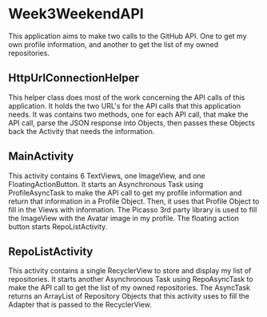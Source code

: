 # Week3WeekendAPI

This application aims to make two calls to the GitHub API. One to get my own profile information, and another to get the list of my owned repositories.

## HttpUrlConnectionHelper

This helper class does most of the work concerning the API calls of this application. It holds the two URL's for the API calls that this application needs. It was contains two methods, one for each API call, that make the API call, parse the JSON response into Objects, then passes these Objects back the Activity that needs the information.

## MainActivity

This activity contains 6 TextViews, one ImageView, and one FloatingActionButton. It starts an Asynchronous Task using ProfileAsyncTask to make the API call to get my profile information and return that information in a Profile Object. Then, it uses that Profile Object to fill in the Views with information. The Picasso 3rd party library is used to fill the ImageView with the Avatar image in my profile. The floating action button starts RepoListActivity.

## RepoListActivity

This activity contains a single RecyclerView to store and display my list of repositories. It starts another Asynchronous Task using RepoAsyncTask to make the API call to get the list of my owned repositories. The AsyncTask returns an ArrayList of Repository Objects that this activity uses to fill the Adapter that is passed to the RecyclerView.
